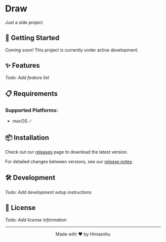 # Draw

Just a side project

## 🚀 Getting Started

_Coming soon!_ This project is currently under active development.

## ✨ Features

_Todo: Add feature list_

## 📋 Requirements

### Supported Platforms:

- macOS ✅

## 📦 Installation

Check out our [releases](https://github.com/Himasnhu-at/draw/releases) page to download the latest version.

For detailed changes between versions, see our [release notes](./release-notes.md).

## 🛠️ Development

_Todo: Add development setup instructions_

## 📝 License

_Todo: Add license information_

---

<p align="center">Made with ❤️ by Himasnhu</p>
